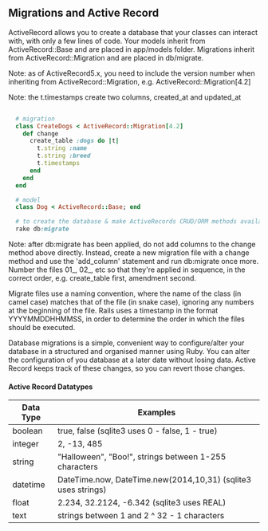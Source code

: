 ## Migrations and Active Record

ActiveRecord allows you to create a database that your classes can interact with, with only a few lines of code. Your models inherit from ActiveRecord::Base and are placed in app/models folder. Migrations inherit from ActiveRecord::Migration and are placed in db/migrate.

Note: as of ActiveRecord5.x, you need to include the version number when inheriting from ActiveRecord::Migration, e.g. ActiveRecord::Migration[4.2]

Note: the t.timestamps create two columns, created_at and updated_at

```ruby

  # migration
  class CreateDogs < ActiveRecord::Migration[4.2]
    def change
      create_table :dogs do |t|
        t.string :name
        t.string :breed
        t.timestamps
      end
    end
  end

  # model
  class Dog < ActiveRecord::Base; end

  # to create the database & make ActiveRecords CRUD/ORM methods available
  rake db:migrate
```

Note: after db:migrate has been applied, do not add columns to the change method above directly. Instead, create a new migration file with a change method and use the 'add_column' statement and run db:migrate once more. Number the files 01_, 02_, etc so that they're applied in sequence, in the correct order, e.g. create_table first, amendment second.

Migrate files use a naming convention, where the name of the class (in camel case) matches that of the file (in snake case), ignoring any numbers at the beginning of the file. Rails uses a timestamp in the format YYYYMMDDHHMMSS, in order to determine the order in which the files should be executed.

Database migrations is a simple, convenient way to configure/alter your database in a structured and organised manner using Ruby. You can alter the configuration of you database at a later date without losing data. Active Record keeps track of these changes, so you can revert those changes.

#### Active Record Datatypes

|Data Type                      |Examples                                                      |
|-------------------------------|--------------------------------------------------------------|
|boolean                        | true, false (sqlite3 uses 0 - false, 1 - true)               |
|integer                        | 2, -13, 485                                                  |
|string                         | "Halloween", "Boo!", strings between 1-255 characters        |
|datetime                       | DateTime.now, DateTime.new(2014,10,31) (sqlite3 uses strings)|
|float                          | 2.234, 32.2124, -6.342 (sqlite3 uses REAL)                   |
|text                           | strings between 1 and 2 ^ 32 - 1 characters                  |
